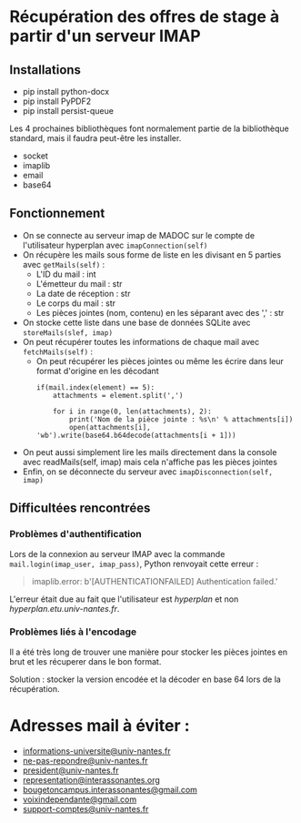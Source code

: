 # Récupération des offres de stage à partir d'un serveur IMAP

## Installations

- pip install python-docx
- pip install PyPDF2
- pip install persist-queue

Les 4 prochaines bibliothèques font normalement partie de la bibliothèque standard, mais il faudra peut-être les installer.
- socket
- imaplib
- email
- base64 

## Fonctionnement

- On se connecte au serveur imap de MADOC sur le compte de l'utilisateur hyperplan avec `imapConnection(self)`
- On récupère les mails sous forme de liste en les divisant en 5 parties avec `getMails(self)` :
    - L'ID du mail : int
    - L'émetteur du mail : str
    - La date de réception : str
    - Le corps du mail : str
    - Les pièces jointes (nom, contenu) en les séparant avec des ',' : str
- On stocke cette liste dans une base de données SQLite avec `storeMails(slef, imap)`
- On peut récupérer toutes les informations de chaque mail avec `fetchMails(self)` :
    - On peut récupérer les pièces jointes ou même les écrire dans leur format d'origine en les décodant
        ```
        if(mail.index(element) == 5):
            attachments = element.split(',')

            for i in range(0, len(attachments), 2):
                print('Nom de la pièce jointe : %s\n' % attachments[i])
                open(attachments[i], 'wb').write(base64.b64decode(attachments[i + 1]))
        ```
- On peut aussi simplement lire les mails directement dans la console avec readMails(self, imap) mais cela n'affiche pas les pièces jointes
- Enfin, on se déconnecte du serveur avec `imapDisconnection(self, imap)`


## Difficultées rencontrées

### Problèmes d'authentification

Lors de la connexion au serveur IMAP avec la commande `mail.login(imap_user, imap_pass)`, Python renvoyait cette erreur :

> imaplib.error: b'[AUTHENTICATIONFAILED] Authentication failed.'

L'erreur était due au fait que l'utilisateur est *hyperplan* et non *hyperplan.etu.univ-nantes.fr*.

### Problèmes liés à l'encodage

Il a été très long de trouver une manière pour stocker les pièces jointes en brut et les récuperer dans le bon format.

Solution : stocker la version encodée et la décoder en base 64 lors de la récupération.

# Adresses mail à éviter : 
- informations-universite@univ-nantes.fr
- ne-pas-repondre@univ-nantes.fr
- president@univ-nantes.fr
- representation@interassonantes.org
- bougetoncampus.interassonantes@gmail.com
- voixindependante@gmail.com
- support-comptes@univ-nantes.fr